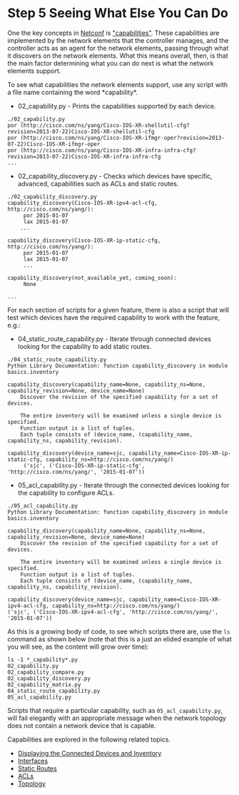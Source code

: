 # Step 5 Seeing What Else You Can Do

One the key concepts in [Netconf](https://tools.ietf.org/html/rfc6241) is ["capabilities"](https://tools.ietf.org/html/rfc6241#section-1.3). These capabilities are implemented by the network elements that the controller manages, and the controller acts as an agent for the network elements, passing through what it discovers on the network elements. What this means overall, then, is that the main factor determining what you can do next is what the network elements support.

To see what capabilities the network elements support, use any script with a file name containing the word \*capability\*.

* 02_capability.py - Prints the capabilities supported by each device.

```
./02_capability.py 
por (http://cisco.com/ns/yang/Cisco-IOS-XR-shellutil-cfg?revision=2013-07-22)Cisco-IOS-XR-shellutil-cfg
por (http://cisco.com/ns/yang/Cisco-IOS-XR-ifmgr-oper?revision=2013-07-22)Cisco-IOS-XR-ifmgr-oper
por (http://cisco.com/ns/yang/Cisco-IOS-XR-infra-infra-cfg?revision=2013-07-22)Cisco-IOS-XR-infra-infra-cfg
...
```

* 02_capability_discovery.py - Checks which devices have specific, advanced, capabilities such as ACLs and static routes.

```
./02_capability_discovery.py 
capability_discovery(Cisco-IOS-XR-ipv4-acl-cfg, http://cisco.com/ns/yang/):
	 por 2015-01-07
	 lax 2015-01-07
	...

capability_discovery(Cisco-IOS-XR-ip-static-cfg, http://cisco.com/ns/yang/):
	 por 2015-01-07
	 lax 2015-01-07
	 ...

capability_discovery(not_available_yet, coming_soon):
	 None

...
```
For each section of scripts for a given feature, there is also a script that will test which devices have the required capability to work with the feature, e.g.:
		
* 04_static_route_capability.py - Iterate through connected devices looking for the capability to add static routes.

```
./04_static_route_capability.py
Python Library Documentation: function capability_discovery in module basics.inventory

capability_discovery(capability_name=None, capability_ns=None, capability_revision=None, device_name=None)
    Discover the revision of the specified capability for a set of devices.
    
    The entire inventory will be examined unless a single device is specified.
    Function output is a list of tuples. 
    Each tuple consists of (device_name, (capability_name, capability_ns, capability_revision).

capability_discovery(device_name=sjc, capability_name=Cisco-IOS-XR-ip-static-cfg, capability_ns=http://cisco.com/ns/yang/)
	 ('sjc', ('Cisco-IOS-XR-ip-static-cfg', 'http://cisco.com/ns/yang/', '2015-01-07'))
```

* 05_acl_capability.py - Iterate through the connected devices looking for the capability to configure ACLs.

```
./05_acl_capability.py
Python Library Documentation: function capability_discovery in module basics.inventory

capability_discovery(capability_name=None, capability_ns=None, capability_revision=None, device_name=None)
    Discover the revision of the specified capability for a set of devices.
    
    The entire inventory will be examined unless a single device is specified.
    Function output is a list of tuples. 
    Each tuple consists of (device_name, (capability_name, capability_ns, capability_revision).

capability_discovery(device_name=sjc, capability_name=Cisco-IOS-XR-ipv4-acl-cfg, capability_ns=http://cisco.com/ns/yang/)
('sjc', ('Cisco-IOS-XR-ipv4-acl-cfg', 'http://cisco.com/ns/yang/', '2015-01-07'))
```

As this is a growing body of code, to see which scripts there are, use the `ls` command as shown below (note that this is a just an elided example of what you will see, as the content will grow over time): 

```
ls -1 *_capability*.py
02_capability.py
02_capability_compare.py
02_capability_discovery.py
02_capability_matrix.py
04_static_route_capability.py
05_acl_capability.py
```

Scripts that require a particular capability, such as `05_acl_capability.py`, will fail elegantly with an appropriate message when the network topology does not contain a network device that is capable.

Capabilities are explored in the following related topics.

* [Displaying the Connected Devices and Inventory](2.md)
* [Interfaces](4.md)
* [Static Routes](5.md)
* [ACLs](6.md)
* [Topology](7.md)
